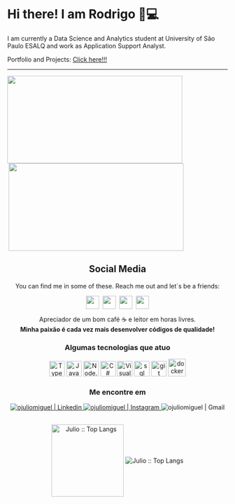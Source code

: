 <div>
  <h1>Hi there! I am Rodrigo 👋💻</h1>
  <p>
    I am currently a Data Science and Analytics student at University of São Paulo ESALQ and work as Application Support Analyst.
  </p>
  <p>Portfolio and Projects: <a href="https://rodrigotrindade.netlify.app">Click here!!!</a></p>
</div>
  <hr>

<div class="wrap" style="display:flex; flex-direction: collumn; flex-wrap: wrap; justify-content: space-around;">
  <div class="cards" style="display:flex; flex-direction: row; flex-wrap: wrap; justify-content: space-between">
    <div class="most-languages">
        <a href="https://github.com/elir0d?tab=repositories">
          <img align="left" src="https://github-readme-stats.vercel.app/api/top-langs/?username=elir0d&count_private=true&layout=compact" width="400" height="200"/>
        </a>
    </div>
    <div class="github-stats">
        <a href="https://github-readme-stats.vercel.app/api?username=elir0d&show_icons=true">
          <img  align="right" src="https://github-readme-stats.vercel.app/api?username=elir0d&count_private=true&show_icons=true" width="400" height="200"/>
        </a>
    </div>
  </div>

  <div  class="social-media" align="center" style="display:flex; flex-direction: collumn; flex-wrap: wrap;align-items: center;justify-content: center;align-items: center;width=100% height=200px; text-align: center">
      <div>
        <h2  align="center" style=";text-align: center; font-style: bolder; font-weight: bold;">
          Social Media
        </h2>
        <p style="text-align: center; margin-inline: 2px; font-style: bold;">
          You can find me in some of these. Reach me out and let´s be a friends:
        </p>
      </div>
    <div align="" class="media-links" style="display:flex; flex-direction: collumn; flex-wrap: wrap; align-items: center;justify-content: center; text-align: center;">
      <a href="https://www.freecodecamp.org/rodrigomacade">
        <img height="30" src="https://raw.githubusercontent.com/gist/Deftwun/e3756a8b518cbb354425/raw/6584db8babd6cbc4ecb35ed36f0d184a506b979e/free-code-camp-logo.svg">
      </a>&nbsp;&nbsp;
      <a href="https://twitter.com/elir0d"><img height="30" src="https://github.com/WaylonWalker/WaylonWalker/blob/main/icon/twitter.png?raw=true"></a>&nbsp;&nbsp;
      <a href="https://www.instagram.com/elir0d" >
        <img height="30" src="https://user-images.githubusercontent.com/37451620/118635309-cfe24280-b7a9-11eb-89fd-55e69345e871.png?raw=true">
      </a>&nbsp;&nbsp;
      <a href="https://www.linkedin.com/in/rodrigo-trindade-b05b73203/">
        <img height="30" src="https://github.com/WaylonWalker/WaylonWalker/blob/main/icon/linkedin.png?raw=true">
      </a>
    </div>
  </div>
</div>


<!-- <img src="https://i.ibb.co/vJRFCv8/cover.png" /> -->

<p align="center">Apreciador de um bom café ☕ e leitor em horas livres. <br/> <b> Minha paixão é cada vez mais desenvolver códigos de qualidade! </b> </p>

<div align="center">
    <h3>Algumas tecnologias que atuo</h3>
    <img alt="Typescript" width="35px" src="assets/icons/ts.png" />
    <img alt="JavaScript" width="35px" src="assets/icons/js.png" />
    <img alt="Node.js" width="35px" src="assets/icons/nodejs.png" />
    <img alt="C#" width="35px" src="assets/icons/csharp.png" />
    <img alt="Visual Studio Code" width="35px" src="assets/icons/vscode.png" />
    <img alt="sql" width="35px" src="assets/icons/sql.png" />
    <img alt="git" width="35px" src="assets/icons/git.png" />
    <img alt="docker" width="40px" src="assets/icons/docker.png" />
    <br/>
    <h3 align="center">Me encontre em</h3>
    <a href="https://www.linkedin.com/in/j%C3%BAlio-miguel-82b8ab1a0"> 
         <img target="_blank" alt="ojuliomiguel | Linkedin" src="https://img.shields.io/badge/LinkedIn-0077B5?style=for-the-badge&logo=linkedin&logoColor=white&link=https://www.linkedin.com/in/j%C3%BAlio-miguel-82b8ab1a0/" />
    </a>
    <a href="https://instagram.com/solidcode42"> 
        <img  alt="ojuliomiguel | Instagram"  src="https://img.shields.io/badge/Instagram-E4405F?style=for-the-badge&logo=instagram&logoColor=white&link=https://instagram.com/solidcode42"/>
    </a>
    <a> 
        <img alt="ojuliomiguel | Gmail" src="https://img.shields.io/badge/Gmail-D14836?style=for-the-badge&logo=gmail&logoColor=white&link=mailto:juliomiguelsouzacosta@gmail.com" />
    </a>
     <br/>
</div>

<br/>

<p align="center">
    <img align="center" height="165" src="https://github-readme-stats.vercel.app/api/top-langs/?username=ojuliomiguel&langs_count=8&layout=compact&theme=blueberry" alt="Julio :: Top Langs" />
    <img align="center"  src="https://github-readme-stats.vercel.app/api?username=ojuliomiguel&theme=blueberry&show_icons=true&count_private=true&include_all_commits=true&hide_title=true" alt="Julio :: Top Langs" />
</p>
            
<br />

[twitter]: https://twitter.com/ojuliomiguel
[gmail]: mailto:juliomiguelsouzacosta@gmailcom
[instagram]: https://www.instagram.com/solidcode42

